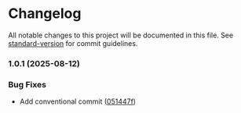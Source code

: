 # Changelog

All notable changes to this project will be documented in this file. See [standard-version](https://github.com/conventional-changelog/standard-version) for commit guidelines.

### 1.0.1 (2025-08-12)


### Bug Fixes

* Add conventional commit ([051447f](https://github.com/wakabibrian/recipe-app-api/commit/051447fcf7b9f72d55d9b15cbf3b4d9266031cc7))
